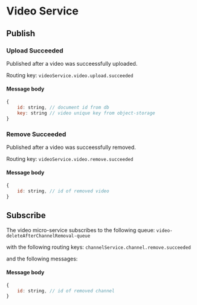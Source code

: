 # Video Service

## Publish

### Upload Succeeded

Published after a video was succeessfully uploaded.

Routing key:  `videoService.video.upload.succeeded`

#### Message body
```javascript
{
    id: string, // document id from db
    key: string // video unique key from object-storage
}
```

### Remove Succeeded

Published after a video was succeessfully removed.

Routing key: `videoService.video.remove.succeeded`

#### Message body
``` javascript
{
    id: string, // id of removed video
}
```

## Subscribe

The video micro-service subscribes to the following queue: `video-deleteAfterChannelRemoval-queue`

with the following routing keys: 
`channelService.channel.remove.succeeded`

and the following messages:

#### Message body
``` javascript
{
    id: string, // id of removed channel
}
```
